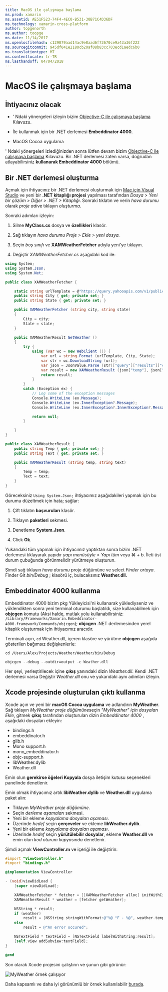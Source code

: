 ```yaml
---
title: MacOS ile çalışmaya başlama
ms.prod: xamarin
ms.assetid: AE51F523-74F4-4EC0-B531-30B71C4D36DF
ms.technology: xamarin-cross-platform
author: topgenorth
ms.author: toopge
ms.date: 11/14/2017
ms.openlocfilehash: c129079aad14ac9e8aad6f73670ce9a43a36f222
ms.sourcegitcommit: 945df041e2180cb20af08b83cc703ecd1aedc6b0
ms.translationtype: MT
ms.contentlocale: tr-TR
ms.lasthandoff: 04/04/2018
---
```

# <a name="getting-started-with-macos"></a>MacOS ile çalışmaya başlama


## <a name="what-you-will-need"></a>İhtiyacınız olacak

* ' Ndaki yönergeleri izleyin bizim [Objective-C ile çalışmaya başlama](~/tools/dotnet-embedding/get-started/objective-c/index.md) Kılavuzu.

* İle kullanmak için bir .NET derlemesi **Embeddinator 4000**.

* MacOS Cocoa uygulama

' Ndaki yönergeleri izlediğinizden sonra lütfen devam bizim [Objective-C ile çalışmaya başlama](~/tools/dotnet-embedding/get-started/objective-c/index.md) Kılavuzu. Bir .NET derlemesi zaten varsa, doğrudan atlayabilirsiniz **kullanarak Embeddinator 4000** bölümü.

## <a name="creating-a-net-assembly"></a>Bir .NET derlemesi oluşturma

Açmak için ihtiyacınız bir .NET derlemesi oluşturmak için [Mac için Visual Studio](https://www.visualstudio.com/vs/visual-studio-mac/) ve yeni bir **.NET kitaplığı projesi** yapılması tarafından *Dosya > Yeni bir çözüm > Diğer > .NET > Kitaplığı*. Sonraki tıklatın ve verin *hava durumu* olarak *proje adı*ve tıklayın *oluşturma*.

Sonraki adımları izleyin:

1. Silme **MyClass.cs** dosya ve **özellikleri** klasör.

2. Sağ tıklayın *hava durumu Proje > Ekle > yeni dosya.*

3. Seçin *boş sınıfı* ve **XAMWeatherFetcher** adıyla yeni'ye tıklayın.

4. Değiştir *XAMWeatherFetcher.cs* aşağıdaki kod ile:

```csharp
using System;
using System.Json;
using System.Net;

public class XAMWeatherFetcher {

    static string urlTemplate = @"https://query.yahooapis.com/v1/public/yql?q=select%20item.condition%20from%20weather.forecast%20where%20woeid%20in%20(select%20woeid%20from%20geo.places(1)%20where%20text%3D%22{0}%2C%20{1}%22)&format=json&env=store%3A%2F%2Fdatatables.org%2Falltableswithkeys";
    public string City { get; private set; }
    public string State { get; private set; }

    public XAMWeatherFetcher (string city, string state)
    {
        City = city;
        State = state;
    }

    public XAMWeatherResult GetWeather ()
    {
        try {
            using (var wc = new WebClient ()) {
                var url = string.Format (urlTemplate, City, State);
                var str = wc.DownloadString (url);
                var json = JsonValue.Parse (str)["query"]["results"]["channel"]["item"]["condition"];
                var result = new XAMWeatherResult (json["temp"], json["text"]);
                return result;
            }
        }
        catch (Exception ex) {
            // Log some of the exception messages
            Console.WriteLine (ex.Message);
            Console.WriteLine (ex.InnerException?.Message);
            Console.WriteLine (ex.InnerException?.InnerException?.Message);

            return null;
        }

    }
}

public class XAMWeatherResult {
    public string Temp { get; private set; }
    public string Text { get; private set; }

    public XAMWeatherResult (string temp, string text)
    {
        Temp = temp;
        Text = text;
    }
}
```

Göreceksiniz `Using System.Json;` ihtiyacımız aşağıdakileri yapmak için bu durumu düzeltmek için hata; sağlar:

1. Çift tıklatın **başvuruları** klasör.

2. Tıklayın **paketleri** sekmesi.

3. Denetleme **System.Json**.

4. Click **Ok**.

Yukarıdaki tüm yapmak için ihtiyacımız yaptıktan sonra bizim .NET derlemesi tıklayarak yapıdır *yapı menüsüyle > Yapı tüm* veya ⌘ + b. İleti üst durum çubuğunda görünmelidir yürütmeye oluşturun.

Şimdi sağ tıklayın *hava durumu* proje düğümüne ve select *Finder ortaya*. Finder Git *bin/Debug* ; klasörü iç, bulacaksınız **Weather.dll.**

## <a name="using-embeddinator-4000"></a>Embeddinator 4000 kullanma

Embeddinator 4000 bizim pkg Yükleyicisi'ni kullanarak yüklediyseniz ve yüklendikten sonra yeni terminal oturumu başlatıldı, size kullanabilmek için **objcgen** komutu (Aksi halde, mutlak yolu kullanabilirsiniz: `/Library/Frameworks/Xamarin.Embeddinator-4000.framework/Commands/objcgen`); **objcgen** .NET derlemesinden yerel kitaplık oluşturmak için ihtiyacımız aracıdır.

Terminali açın, `cd` Weather.dll, içeren klasöre ve yürütme **objcgen** aşağıda gösterilen bağımsız değişkenlerle:

```shell
cd /Users/Alex/Projects/Weather/Weather/bin/Debug

objcgen --debug --outdir=output -c Weather.dll
```

Her şeyi, yerleştirilecek içine **çıkış** yanındaki dizin *Weather.dll*. Kendi .NET derlemesi varsa Değiştir *Weather.dll* onu ve yukarıdaki aynı adımları izleyin.

## <a name="using-the-generated-output-in-an-xcode-project"></a>Xcode projesinde oluşturulan çıktı kullanma

Xcode açın ve yeni bir **macOS Cocoa uygulama** ve adlandırın **MyWeather**. Sağ tıklayın *MyWeather proje düğümüne*seçin *"MyWeather" için dosyaları Ekle*, gitmek **çıkış** tarafından oluşturulan dizin *Embeddinator 4000* , aşağıdaki dosyaları ekleyin:

* bindings.h
* embeddinator.h
* glib.h
* Mono support.h
* mono_embeddinator.h
* objc-support.h
* libWeather.dylib
* Weather.dll

Emin olun **gerekirse öğeleri Kopyala** dosya iletişim kutusu seçenekleri panelinde denetlenir.

Emin olmak ihtiyacımız artık **libWeather.dylib** ve **Weather.dll** uygulama paket alın:

* Tıklayın *MyWeather proje düğümüne*.
* Seçin *derleme aşamaları* sekmesi.
* Yeni bir ekleme *kopyalama dosyaları aşaması*.
* Üzerinde *hedef* seçin **çerçeveler** ve ekleme **libWeather.dylib**.
* Yeni bir ekleme *kopyalama dosyaları aşaması*.
* Üzerinde *hedef* seçin **yürütülebilir dosyalar**, ekleme **Weather.dll** ve emin olun *kod oturum kopyasında* denetlenir.

Şimdi açmak **ViewController.m** ve içeriği ile değiştirin:

```objective-c
#import "ViewController.h"
#import "bindings.h"

@implementation ViewController

- (void)viewDidLoad {
    [super viewDidLoad];

    XAMWeatherFetcher * fetcher = [[XAMWeatherFetcher alloc] initWithCity:@"Boston" state:@"MA"];
    XAMWeatherResult * weather = [fetcher getWeather];

    NSString * result;
    if (weather)
        result = [NSString stringWithFormat:@"%@ °F - %@", weather.temp, weather.text];
    else
        result = @"An error occured";

    NSTextField * textField = [NSTextField labelWithString:result];
    [self.view addSubview:textField];
}

@end
```

Son olarak Xcode projesini çalıştırın ve şunun gibi görünür:

![MyWeather örnek çalışıyor](macos-images/weather-from-csharp-macos.png)

Daha kapsamlı ve daha iyi görünümlü bir örnek kullanılabilir [burada](https://github.com/mono/Embeddinator-4000/tree/objc/samples/mac/weather).
